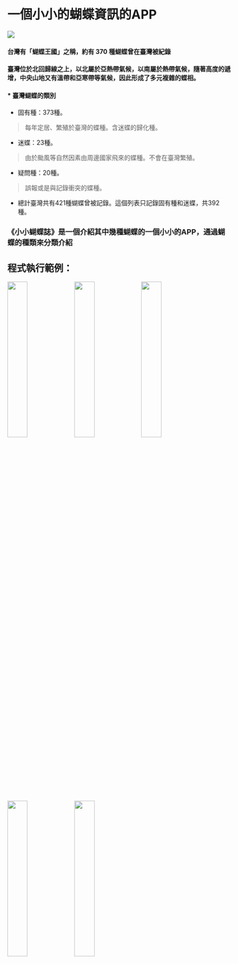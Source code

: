 # 一個小小的蝴蝶資訊的APP
<img src='https://www.ncnu.edu.tw/ncnuweb/units/share/全校共用/web_material/images/banner/banner_9.gif' />


#### 台灣有「蝴蝶王國」之稱，約有 370 種蝴蝶曾在臺灣被紀錄
#### 臺灣位於北回歸線之上，以北屬於亞熱帶氣候，以南屬於熱帶氣候，隨著高度的遞增，中央山地又有溫帶和亞寒帶等氣候，因此形成了多元複雜的蝶相。

#### * 臺灣蝴蝶的類別
+ 固有種：373種。
> 每年定居、繁殖於臺灣的蝶種。含迷蝶的歸化種。
+ 迷蝶：23種。
> 由於颱風等自然因素由周邊國家飛來的蝶種。不會在臺灣繁殖。
+ 疑問種：20種。
> 誤報或是與記錄衝突的蝶種。
+ 總計臺灣共有421種蝴蝶曾被記錄。這個列表只記錄固有種和迷蝶，共392種。

### 《小小蝴蝶誌》是一個介紹其中幾種蝴蝶的一個小小的APP，通過蝴蝶的種類來分類介紹

## 程式執行範例：
<img src="https://github.com/ivan922114/ios-NCNU-mid/blob/master/圖片/1.png" width="30%" height="30%"><img src="https://github.com/ivan922114/ios-NCNU-mid/blob/master/圖片/2.png" width="30%" height="30%"><img src="https://github.com/ivan922114/ios-NCNU-mid/blob/master/圖片/3.png" width="30%" height="30%"><img src="https://github.com/ivan922114/ios-NCNU-mid/blob/master/圖片/4.png" width="30%" height="30%"><img src="https://github.com/ivan922114/ios-NCNU-mid/blob/master/圖片/5.png" width="30%" height="30%">

